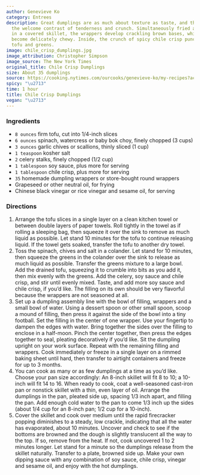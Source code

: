 ```yaml
---
author: Genevieve Ko
category: Entrees
description: Great dumplings are as much about texture as taste, and these double
  the welcome contrast of tenderness and crunch. Simultaneously fried and steamed
  in a covered skillet, the wrappers develop crackling brown bases, while the tops
  become delicately chewy. Inside, the crunch of spicy chile crisp punctuates soft
  tofu and greens.
image: chile_crisp_dumplings.jpg
image_attribution: Christopher Simpson
image_source: The New York Times
original_title: Chile Crisp Dumplings
size: About 35 dumplings
source: https://cooking.nytimes.com/ourcooks/genevieve-ko/my-recipes?action=click&module=byline&region=recipe%20page
spicy: "\u2713"
time: 1 hour
title: Chile Crisp Dumplings
vegan: "\u2713"
---
```

### Ingredients

* `8 ounces` firm tofu, cut into 1/4-inch slices
* `6 ounces` spinach, watercress or baby bok choy, finely chopped (3 cups)
* `3 ounces` garlic chives or scallions, thinly sliced (1 cup)
* `1 teaspoon` kosher salt
* `2` celery stalks, finely chopped (1/2 cup)
* `1 tablespoon` soy sauce, plus more for serving
* `1 tablespoon` chile crisp, plus more for serving
* `35` homemade dumpling wrappers or store-bought round wrappers
* Grapeseed or other neutral oil, for frying
* Chinese black vinegar or rice vinegar and sesame oil, for serving

### Directions

1. Arrange the tofu slices in a single layer on a clean kitchen towel or between double layers of paper towels. Roll tightly in the towel as if rolling a sleeping bag, then squeeze it over the sink to remove as much liquid as possible. Let stand 10 minutes for the tofu to continue releasing liquid. If the towel gets soaked, transfer the tofu to another dry towel.
2. Toss the spinach, chives and salt in a colander. Let stand for 10 minutes, then squeeze the greens in the colander over the sink to release as much liquid as possible. Transfer the greens mixture to a large bowl. Add the drained tofu, squeezing it to crumble into bits as you add it, then mix evenly with the greens. Add the celery, soy sauce and chile crisp, and stir until evenly mixed. Taste, and add more soy sauce and chile crisp, if you’d like. The filling on its own should be very flavorful because the wrappers are not seasoned at all.
3. Set up a dumpling assembly line with the bowl of filling, wrappers and a small bowl of water. Using a dessert spoon or other small spoon, scoop a mound of filling, then press it against the side of the bowl into a tiny football. Set the filling in the center of one wrapper. Use your fingertip to dampen the edges with water. Bring together the sides over the filling to enclose in a half-moon. Pinch the center together, then press the edges together to seal, pleating decoratively if you’d like. Sit the dumpling upright on your work surface. Repeat with the remaining filling and wrappers. Cook immediately or freeze in a single layer on a rimmed baking sheet until hard, then transfer to airtight containers and freeze for up to 3 months.
4. You can cook as many or as few dumplings at a time as you’d like. Choose your pan size accordingly: An 8-inch skillet will fit 8 to 10; a 10-inch will fit 14 to 16. When ready to cook, coat a well-seasoned cast-iron pan or nonstick skillet with a thin, even layer of oil. Arrange the dumplings in the pan, pleated side up, spacing 1/3 inch apart, and filling the pan. Add enough cold water to the pan to come 1/3 inch up the sides (about 1/4 cup for an 8-inch pan; 1/2 cup for a 10-inch).
5. Cover the skillet and cook over medium until the rapid firecracker popping diminishes to a steady, low crackle, indicating that all the water has evaporated, about 10 minutes. Uncover and check to see if the bottoms are browned and the dough is slightly translucent all the way to the top. If so, remove from the heat. If not, cook uncovered 1 to 2 minutes longer. Let stand for a minute so the dumplings release from the skillet naturally. Transfer to a plate, browned side up. Make your own dipping sauce with any combination of soy sauce, chile crisp, vinegar and sesame oil, and enjoy with the hot dumplings.